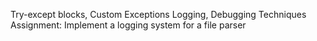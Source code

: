  
Try-except blocks, Custom Exceptions
Logging, Debugging Techniques
Assignment: Implement a logging system for a file parser
